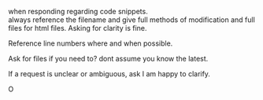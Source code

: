 when responding regarding code snippets.  
always reference the filename and give full methods of modification and full files for html files.  Asking for clarity is fine.

Reference line numbers where and when possible.

Ask for files if you need to?  dont assume you know the latest.

If a request is unclear or ambiguous, ask I am happy to clarify.

O